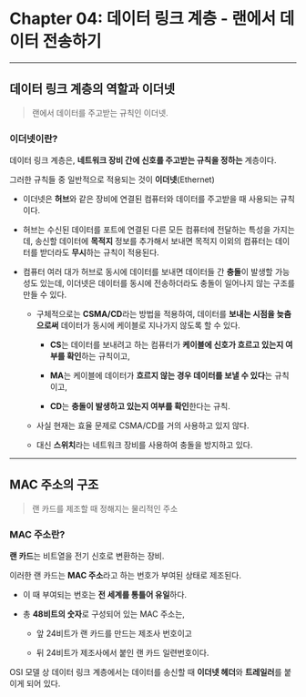 # Chapter 04: 데이터 링크 계층 - 랜에서 데이터 전송하기

---

## 데이터 링크 계층의 역할과 이더넷

> 랜에서 데이터를 주고받는 규칙인 이더넷.

### 이더넷이란?

데이터 링크 계층은, **네트워크 장비 간에 신호를 주고받는 규칙을 정하는** 계층이다.

그러한 규칙들 중 일반적으로 적용되는 것이 **이더넷**(Ethernet)

- 이더넷은 **허브**와 같은 장비에 연결된 컴퓨터와 데이터를 주고받을 때 사용되는 규칙이다.

- 허브는 수신된 데이터를 포트에 연결된 다른 모든 컴퓨터에 전달하는 특성을 가지는데, 송신할 데이터에 **목적지** 정보를 추가해서 보내면 목적지 이외의 컴퓨터는 데이터를 받더라도 **무시**하는 규칙이 적용된다.

- 컴퓨터 여러 대가 허브로 동시에 데이터를 보내면 데이터들 간 **충돌**이 발생할 가능성도 있는데, 이더넷은 데이터를 동시에 전송하더라도 충돌이 일어나지 않는 구조를 만들 수 있다.
  
  - 구체적으로는 **CSMA/CD**라는 방법을 적용하여, 데이터를 **보내는 시점을 늦춤으로써** 데이터가 동시에 케이블로 지나가지 않도록 할 수 있다.
    
    - **CS**는 데이터를 보내려고 하는 컴퓨터가 **케이블에 신호가 흐르고 있는지 여부를 확인**하는 규칙이고,
    
    - **MA**는 케이블에 데이터가 **흐르지 않는 경우 데이터를 보낼 수 있다**는 규칙이고,
    
    - **CD**는 **충돌이 발생하고 있는지 여부를 확인**한다는 규칙.
  
  - 사실 현재는 효율 문제로 CSMA/CD를 거의 사용하고 있지 않다.
  
  - 대신 **스위치**라는 네트워크 장비를 사용하여 충돌을 방지하고 있다.

---

## MAC 주소의 구조

> 랜 카드를 제조할 때 정해지는 물리적인 주소

### MAC 주소란?

**랜 카드**는 비트열을 전기 신호로 변환하는 장비.

이러한 랜 카드는 **MAC 주소**라고  하는 번호가 부여된 상태로 제조된다.

- 이 때 부여되는 번호는 **전 세계를 통틀어 유일**하다.

- 총 **48비트의 숫자**로 구성되어 있는 MAC 주소는,
  
  - 앞 24비트가 랜 카드를 만드는 제조사 번호이고
  
  - 뒤 24비트가 제조사에서 붙인 랜 카드 일련번호이다.

OSI 모델 상 데이터 링크 계층에서는 데이터를 송신할 때 **이더넷 헤더**와 **트레일러**를 붙이게 되어 있다.
